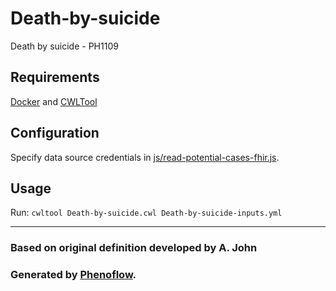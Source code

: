 # Death-by-suicide

Death by suicide - PH1109

## Requirements

[Docker](https://docs.docker.com/install/) and [CWLTool](https://github.com/common-workflow-language/cwltool#install)

## Configuration

Specify data source credentials in [js/read-potential-cases-fhir.js](js/read-potential-cases-fhir.js).

## Usage

Run: `cwltool Death-by-suicide.cwl Death-by-suicide-inputs.yml`

***

### Based on original definition developed by A. John
### Generated by [Phenoflow](https://kclhi.org/phenoflow).
